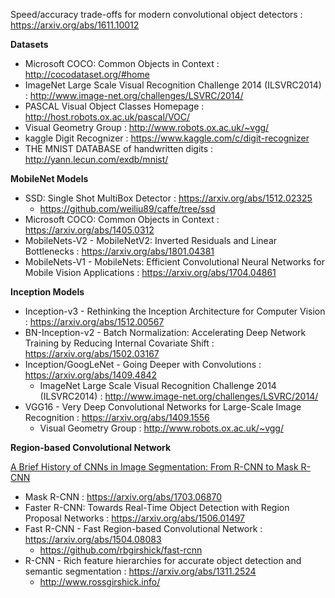 Speed/accuracy trade-offs for modern convolutional object detectors : https://arxiv.org/abs/1611.10012

<b> Datasets </b>

- Microsoft COCO: Common Objects in Context : http://cocodataset.org/#home
- ImageNet Large Scale Visual Recognition Challenge 2014 (ILSVRC2014) : http://www.image-net.org/challenges/LSVRC/2014/
- PASCAL Visual Object Classes Homepage : http://host.robots.ox.ac.uk/pascal/VOC/
- Visual Geometry Group : http://www.robots.ox.ac.uk/~vgg/
- kaggle Digit Recognizer : https://www.kaggle.com/c/digit-recognizer
- THE MNIST DATABASE of handwritten digits : http://yann.lecun.com/exdb/mnist/

<b> MobileNet Models </b>

- SSD: Single Shot MultiBox Detector : https://arxiv.org/abs/1512.02325
  - https://github.com/weiliu89/caffe/tree/ssd
- Microsoft COCO: Common Objects in Context : https://arxiv.org/abs/1405.0312
- MobileNets-V2 - MobileNetV2: Inverted Residuals and Linear Bottlenecks : https://arxiv.org/abs/1801.04381
- MobileNets-V1 - MobileNets: Efficient Convolutional Neural Networks for Mobile Vision Applications : https://arxiv.org/abs/1704.04861

<b> Inception Models </b>

- Inception-v3 - Rethinking the Inception Architecture for Computer Vision : https://arxiv.org/abs/1512.00567
- BN-Inception-v2 - Batch Normalization: Accelerating Deep Network Training by Reducing Internal Covariate Shift : https://arxiv.org/abs/1502.03167
- Inception/GoogLeNet - Going Deeper with Convolutions : https://arxiv.org/abs/1409.4842
  - ImageNet Large Scale Visual Recognition Challenge 2014 (ILSVRC2014) : http://www.image-net.org/challenges/LSVRC/2014/
- VGG16 - Very Deep Convolutional Networks for Large-Scale Image Recognition : https://arxiv.org/abs/1409.1556
  - Visual Geometry Group : http://www.robots.ox.ac.uk/~vgg/

<b> Region-based Convolutional Network </b>

[A Brief History of CNNs in Image Segmentation: From R-CNN to Mask R-CNN](https://blog.athelas.com/a-brief-history-of-cnns-in-image-segmentation-from-r-cnn-to-mask-r-cnn-34ea83205de4)

- Mask R-CNN : https://arxiv.org/abs/1703.06870
- Faster R-CNN: Towards Real-Time Object Detection with Region Proposal Networks : https://arxiv.org/abs/1506.01497
- Fast R-CNN - Fast Region-based Convolutional Network : https://arxiv.org/abs/1504.08083
  - https://github.com/rbgirshick/fast-rcnn
- R-CNN - Rich feature hierarchies for accurate object detection and semantic segmentation : https://arxiv.org/abs/1311.2524
  - http://www.rossgirshick.info/

